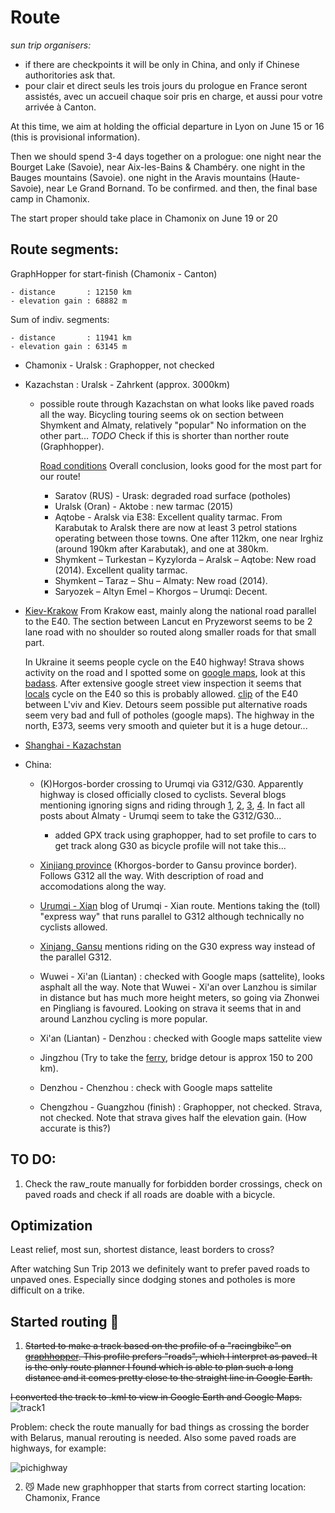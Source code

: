 # Route

_sun trip organisers:_
  - if there are checkpoints it will be only in China, and only if Chinese authoritories ask that.
  - pour clair et direct seuls les trois jours du prologue en France seront assistés, avec un accueil chaque soir pris en charge, et aussi pour votre arrivée à Canton.


At this time, we aim at holding the official departure in Lyon on June 15 or 16 (this is provisional information).

Then we should spend 3-4 days together on a prologue:
one night near the Bourget Lake (Savoie), near Aix-les-Bains & Chambéry. 
one night in the Bauges mountains (Savoie). 
one night in the Aravis mountains (Haute-Savoie), near Le Grand Bornand. To be confirmed. 
and then, the final base camp in Chamonix. 

The start proper should take place in Chamonix on June 19 or 20

## Route segments:

GraphHopper for start-finish (Chamonix - Canton)

    - distance       : 12150 km
    - elevation gain : 68882 m

Sum of indiv. segments:

    - distance       : 11941 km
    - elevation gain : 63145 m


- Chamonix - Uralsk : Graphopper, not checked

- Kazachstan : Uralsk - Zahrkent (approx. 3000km)
    - possible route through Kazachstan on what looks like paved roads all the way.
      Bicycling touring seems ok on section between Shymkent and Almaty, relatively "popular"
      No information on the other part...
      *TODO* Check if this is shorter than norther route (Graphhopper).
      
      [Road conditions](https://caravanistan.com/transport/driving/kazakhstan/)
      Overall conclusion, looks good for the most part for our route!
        - Saratov (RUS) - Urask: degraded road surface (potholes)
        - Uralsk (Oran) - Aktobe : new tarmac (2015)
        - Aqtobe - Aralsk via E38: Excellent quality tarmac. From Karabutak to Aralsk there are now at least 3 petrol stations operating between those towns. One after 112km, one near Irghiz (around 190km after Karabutak), and one at 380km.
        - Shymkent – Turkestan – Kyzylorda – Aralsk – Aqtobe: New road (2014).  Excellent quality tarmac.
        - Shymkent – Taraz – Shu – Almaty: New road (2014).
        - Saryozek – Altyn Emel – Khorgos – Urumqi: Decent.

- [Kiev-Krakow](https://www.bikemap.net/en/route/3290130-kiev-krakow-927km-1680hm/#/z11/49.9887595,20.1811981/terrain)
  From Krakow east, mainly along the national road parallel to the E40. The section between Lancut en Pryzeworst seems to be 2 lane road with no shoulder so routed along smaller roads for that small part.
  
  In Ukraine it seems people cycle on the E40 highway! Strava shows activity on the road and I spotted some on [google maps](https://www.google.be/maps/@50.0385691,25.1370347,3a,75y,14.35h,86.64t/data=!3m6!1e1!3m4!1sTIjiASKU5MOwoemVcqnwdA!2e0!7i13312!8i6656?hl=en), look at this [badass](https://www.google.be/maps/@50.0559231,25.1477143,3a,75y,146.42h,68.25t/data=!3m6!1e1!3m4!1sXR9xV-b-WOuMpLzcBXRo7Q!2e0!7i13312!8i6656?hl=en). After extensive google street view inspection it seems that [locals](https://www.google.be/maps/@50.1118557,25.1962285,3a,75y,167.17h,62.94t/data=!3m6!1e1!3m4!1s7tTR2epj1cqReqeXDy54yg!2e0!7i13312!8i6656?hl=en) cycle on the E40 so this is probably allowed. [clip](https://www.youtube.com/watch?v=D1hZOart86w) of the E40 between L'viv and Kiev.
  Detours seem possible put alternative roads seem very bad and full of potholes (google maps).
  The highway in the north, E373, seems very smooth and quieter but it is a huge detour...
  
- [Shanghai - Kazachstan](https://www.bikemap.net/en/route/818839-shanghai-to-kazakhstan/#/z6/41.1124688,101.3378906/google_roadmap)


- China:
    - (K)Horgos-border crossing to Urumqi via G312/G30. Apparently highway is closed officially closed to cyclists. Several blogs mentioning ignoring signs and riding through [1](https://www.crazyguyonabike.com/doc/page/?page_id=82269), [2](https://brakingboundaries.org/2014/06/25/scenes-road-urumqi-zhangye/), [3](http://www.twistingspokes.com/we-cycled-to-china-everything-changed/), [4](https://ontheroadagain.travellerspoint.com/82/). In fact all posts about Almaty - Urumqi seem to take the G312/G30...
      - added GPX track using graphopper, had to set profile to cars to get track along G30 as bicycle profile will not take this...
    
    - [Xinjiang province](http://www.14degrees.org/china-xinjiang-province/) (Khorgos-border to Gansu province border). Follows G312 all the way. With description of road and accomodations along the way.
    
    - [Urumqi - Xian](https://www.crazyguyonabike.com/doc/?doc_id=3112) blog of Urumqi - Xian route. Mentions taking the  (toll) "express way" that runs parallel to G312 although technically no cyclists allowed.
    
    - [Xinjang, Gansu](https://cycling4cancer.wordpress.com/2013/08/23/epic-distances-through-western-china-traversing-xinjiang-gansu-and-qinghai/) mentions riding on the G30 express way instead of the parallel G312.
    
    - Wuwei - Xi'an (Liantan) : checked with Google maps (sattelite), looks asphalt all the way. Note that Wuwei - Xi'an over Lanzhou is similar in distance but has much more height meters, so going via Zhonwei en Pingliang is favoured. Looking on strava it seems that in and around Lanzhou cycling is more popular.
    
    - Xi'an (Liantan) - Denzhou : checked with Google maps sattelite view
    
    - Jingzhou (Try to take the [ferry](http://georgethecyclist.blogspot.be/2009/10/zhijang-china.html), bridge detour is approx 150 to 200 km).
    
    - Denzhou - Chenzhou : check with Google maps sattelite
    
    - Chengzhou - Guangzhou (finish) : Graphopper, not checked. Strava, not checked. Note that strava gives half the elevation gain. (How accurate is this?)

## TO DO:

1. Check the raw_route manually for forbidden border crossings, check on paved roads and check if all roads are doable with a bicycle.

## Optimization

Least relief, most sun, shortest distance, least borders to cross?

After watching Sun Trip 2013 we definitely want to prefer paved roads to unpaved ones.
Especially since dodging stones and potholes is more difficult on a trike.

## Started routing :hear_no_evil:

1. ~~Started to make a track based on the profile of a "racingbike" on [graphhopper](https://www.graphhopper.com/). This profile prefers "roads", which I interpret as paved. It is the only route planner I found which is able to plan such a long distance and it comes pretty close to the straight line in Google Earth.~~

~~I converted the track to .kml to view in Google Earth and Google Maps.~~
![track1](https://raw.githubusercontent.com/augustecolle/Suntrip/master/Route/images/route1.jpg)

Problem: check the route manually for bad things as crossing the border with Belarus, manual rerouting is needed. Also some paved roads are highways, for example:

![pichighway](https://raw.githubusercontent.com/augustecolle/Suntrip/master/Route/images/alsopavedroad.png)


2. :smirk_cat: Made new graphhopper that starts from correct starting location: Chamonix, France

